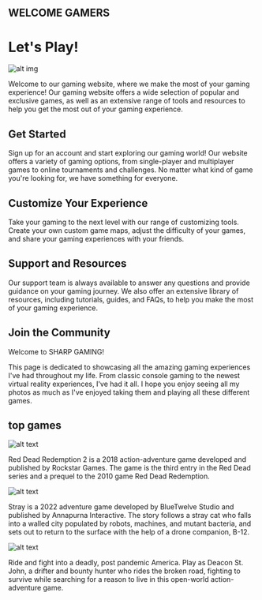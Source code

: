## WELCOME GAMERS
#                                                                                                                                           Let's Play!
![alt img](https://comicyears.com/wp-content/uploads/2020/05/14-e1590785461863.jpeg)

Welcome to our gaming website, where we make the most of your gaming experience! Our gaming website offers a wide selection of popular and exclusive games, as well as an extensive range of tools and resources to help you get the most out of your gaming experience.

## Get Started

Sign up for an account and start exploring our gaming world! Our website offers a variety of gaming options, from single-player and multiplayer games to online tournaments and challenges. No matter what kind of game you're looking for, we have something for everyone.

##                                                                                                                              Customize Your Experience

Take your gaming to the next level with our range of customizing tools. Create your own custom game maps, adjust the difficulty of your games, and share your gaming experiences with your friends.

## Support and Resources

Our support team is always available to answer any questions and provide guidance on your gaming journey. We also offer an extensive library of resources, including tutorials, guides, and FAQs, to help you make the most of your gaming experience.

##                                                                                                                                     Join the Community

Welcome to SHARP GAMING!

This page is dedicated to showcasing all the amazing gaming experiences I've had throughout my life. From classic console gaming to the newest virtual reality experiences, I've had it all. I hope you enjoy seeing all my photos as much as I've enjoyed taking them and playing all these different games.

## top games

![alt text](https://cdn.cloudflare.steamstatic.com/steam/apps/1174180/header.jpg?t=1671485009)

Red Dead Redemption 2 is a 2018 action-adventure game developed and published by Rockstar Games.
The game is the third entry in the Red Dead series and a prequel to the 2010 game Red Dead Redemption.

![alt text](https://cdn.mobygames.com/covers/10919613-stray-front-cover.jpg)

Stray is a 2022 adventure game developed by BlueTwelve Studio and published by Annapurna Interactive.
The story follows a stray cat who falls into a walled city populated by robots, machines, and mutant bacteria, 
and sets out to return to the surface with the help of a drone companion, B-12.

![alt text](https://cdn.akamai.steamstatic.com/steam/apps/1259420/header.jpg?t=1635476187)

Ride and fight into a deadly, post pandemic America. Play as Deacon St. John, 
a drifter and bounty hunter who rides the broken road, fighting to survive while searching for a reason to live 
in this open-world action-adventure game. 
